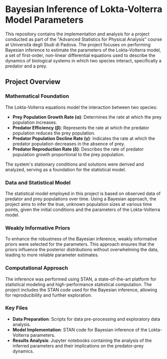 # Bayesian Inference of Lokta-Volterra Model Parameters

This repository contains the implementation and analysis for a project conducted as part of the "Advanced Statistics for Physical Analysis" course at Università degli Studi di Padova. The project focuses on performing Bayesian inference to estimate the parameters of the Lokta-Volterra model, a set of first-order, non-linear differential equations used to describe the dynamics of biological systems in which two species interact, specifically a predator and a prey.

## Project Overview

### Mathematical Foundation
The Lokta-Volterra equations model the interaction between two species:
- **Prey Population Growth Rate (α)**: Determines the rate at which the prey population increases.
- **Predator Efficiency (β)**: Represents the rate at which the predator population reduces the prey population.
- **Predator Population Decline Rate (γ)**: Indicates the rate at which the predator population decreases in the absence of prey.
- **Predator Reproduction Rate (δ)**: Describes the rate of predator population growth proportional to the prey population.

The system's stationary conditions and solutions were derived and analyzed, serving as a foundation for the statistical model.

### Data and Statistical Model
The statistical model employed in this project is based on observed data of predator and prey populations over time. Using a Bayesian approach, the project aims to infer the true, unknown population sizes at various time points, given the initial conditions and the parameters of the Lokta-Volterra model.

### Weakly Informative Priors
To enhance the robustness of the Bayesian inference, weakly informative priors were selected for the parameters. This approach ensures that the priors influence the posterior distributions without overwhelming the data, leading to more reliable parameter estimates.

### Computational Approach
The inference was performed using STAN, a state-of-the-art platform for statistical modeling and high-performance statistical computation. The project includes the STAN code used for the Bayesian inference, allowing for reproducibility and further exploration.

### Key Files
- **Data Preparation**: Scripts for data pre-processing and exploratory data analysis.
- **Model Implementation**: STAN code for Bayesian inference of the Lokta-Volterra parameters.
- **Results Analysis**: Jupyter notebooks containing the analysis of the inferred parameters and their implications on the predator-prey dynamics.

